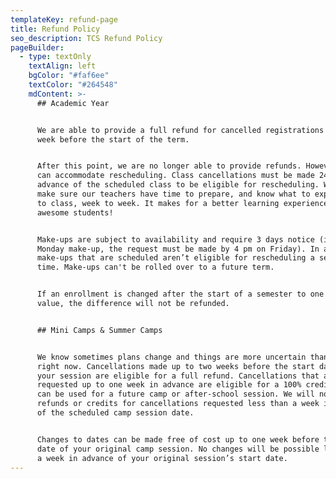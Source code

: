 ```yaml
---
templateKey: refund-page
title: Refund Policy
seo_description: TCS Refund Policy
pageBuilder:
  - type: textOnly
    textAlign: left
    bgColor: "#faf6ee"
    textColor: "#264548"
    mdContent: >-
      ## Academic Year


      We are able to provide a full refund for cancelled registrations up to one
      week before the start of the term.


      After this point, we are no longer able to provide refunds. However, we
      can accommodate rescheduling. Class cancellations must be made 24 hrs in
      advance of the scheduled class to be eligible for rescheduling. We want to
      make sure our teachers have time to prepare, and know what to expect class
      to class, week to week. It makes for a better learning experience for our
      awesome students!


      Make-ups are subject to availability and require 3 days notice (i.e. for a
      Monday make-up, the request must be made by 4 pm on Friday). In addition,
      make-ups that are scheduled aren’t eligible for rescheduling a second
      time. Make-ups can't be rolled over to a future term.


      If an enrollment is changed after the start of a semester to one of lesser
      value, the difference will not be refunded.


      ## Mini Camps & Summer Camps


      We know sometimes plans change and things are more uncertain than usual
      right now. Cancellations made up to two weeks before the start date of
      your session are eligible for a full refund. Cancellations that are
      requested up to one week in advance are eligible for a 100% credit that
      can be used for a future camp or after-school session. We will not issue
      refunds or credits for cancellations requested less than a week in advance
      of the scheduled camp session date.


      Changes to dates can be made free of cost up to one week before the start
      date of your original camp session. No changes will be possible less than
      a week in advance of your original session’s start date.
---
```

